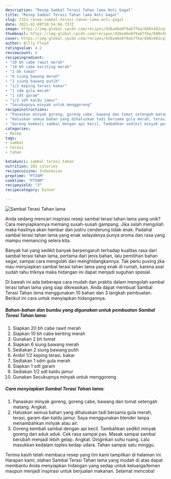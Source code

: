 ```yaml
---
description: "Resep Sambal Terasi Tahan lama Anti Gagal"
title: "Resep Sambal Terasi Tahan lama Anti Gagal"
slug: 2351-resep-sambal-terasi-tahan-lama-anti-gagal
date: 2021-02-08T10:54:04.737Z
image: https://img-global.cpcdn.com/recipes/426a46e8f9ab7f6a/680x482cq70/sambal-terasi-tahan-lama-foto-resep-utama.jpg
thumbnail: https://img-global.cpcdn.com/recipes/426a46e8f9ab7f6a/680x482cq70/sambal-terasi-tahan-lama-foto-resep-utama.jpg
cover: https://img-global.cpcdn.com/recipes/426a46e8f9ab7f6a/680x482cq70/sambal-terasi-tahan-lama-foto-resep-utama.jpg
author: Billy Floyd
ratingvalue: 4.2
reviewcount: 4
recipeingredient:
- "20 bh cabe rawit merah"
- "10 bh cabe keriting merah"
- "2 bh tomat"
- "6 siung bawang merah"
- "2 siung bawang putih"
- "1/2 keping terasi bakar"
- "1 sdm gula merah"
- "1 sdt garam"
- "1/2 sdt kaldu jamur"
- "Secukupnya minyak untuk menggoreng"
recipeinstructions:
- "Panaskan minyak goreng, goreng cabe, bawang dan tomat setengah matang. Angkat."
- "Haluskan semua bahan yang dihaluskan tadi bersama gula merah, terasi, garam dan kaldu jamur. Saya menggunakan blender tanpa menambahkan minyak atau air."
- "Goreng kembali sambal dengan api kecil. Tambahkan sedikit minyak goreng dan aduk aduk. Cek rasa sampai pas. Masak sampai sambal berubah menjadi lebih gelap. Angkat. Dinginkan suhu ruang. Lalu masukkan kedalam toples kedap udara. Tahan sampai satu minggu."
categories:
- Resep
tags:
- sambal
- terasi
- tahan

katakunci: sambal terasi tahan 
nutrition: 281 calories
recipecuisine: Indonesian
preptime: "PT34M"
cooktime: "PT58M"
recipeyield: "3"
recipecategory: Dinner

---
```



![Sambal Terasi Tahan lama](https://img-global.cpcdn.com/recipes/426a46e8f9ab7f6a/680x482cq70/sambal-terasi-tahan-lama-foto-resep-utama.jpg)

Anda sedang mencari inspirasi resep sambal terasi tahan lama yang unik? Cara menyiapkannya memang susah-susah gampang. Jika salah mengolah maka hasilnya akan hambar dan justru cenderung tidak enak. Padahal sambal terasi tahan lama yang enak selayaknya punya aroma dan rasa yang mampu memancing selera kita.

Banyak hal yang sedikit banyak berpengaruh terhadap kualitas rasa dari sambal terasi tahan lama, pertama dari jenis bahan, lalu pemilihan bahan segar, sampai cara mengolah dan menghidangkannya. Tak perlu pusing jika mau menyiapkan sambal terasi tahan lama yang enak di rumah, karena asal sudah tahu triknya maka hidangan ini dapat menjadi suguhan spesial.




Di bawah ini ada beberapa cara mudah dan praktis dalam mengolah sambal terasi tahan lama yang siap dikreasikan. Anda dapat membuat Sambal Terasi Tahan lama menggunakan 10 bahan dan 3 langkah pembuatan. Berikut ini cara untuk menyiapkan hidangannya.

<!--inarticleads1-->

##### Bahan-bahan dan bumbu yang digunakan untuk pembuatan Sambal Terasi Tahan lama:

1. Siapkan 20 bh cabe rawit merah
1. Siapkan 10 bh cabe keriting merah
1. Gunakan 2 bh tomat
1. Siapkan 6 siung bawang merah
1. Sediakan 2 siung bawang putih
1. Ambil 1/2 keping terasi, bakar
1. Sediakan 1 sdm gula merah
1. Siapkan 1 sdt garam
1. Sediakan 1/2 sdt kaldu jamur
1. Gunakan Secukupnya minyak untuk menggoreng




<!--inarticleads2-->

##### Cara menyiapkan Sambal Terasi Tahan lama:

1. Panaskan minyak goreng, goreng cabe, bawang dan tomat setengah matang. Angkat.
1. Haluskan semua bahan yang dihaluskan tadi bersama gula merah, terasi, garam dan kaldu jamur. Saya menggunakan blender tanpa menambahkan minyak atau air.
1. Goreng kembali sambal dengan api kecil. Tambahkan sedikit minyak goreng dan aduk aduk. Cek rasa sampai pas. Masak sampai sambal berubah menjadi lebih gelap. Angkat. Dinginkan suhu ruang. Lalu masukkan kedalam toples kedap udara. Tahan sampai satu minggu.




Terima kasih telah membaca resep yang tim kami tampilkan di halaman ini. Harapan kami, olahan Sambal Terasi Tahan lama yang mudah di atas dapat membantu Anda menyiapkan hidangan yang sedap untuk keluarga/teman maupun menjadi inspirasi untuk berjualan makanan. Selamat mencoba!
